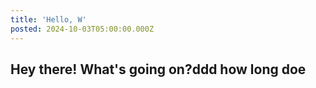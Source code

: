 ```yaml
---
title: 'Hello, W'
posted: 2024-10-03T05:00:00.000Z
---
```


## Hey there! What's going on?ddd how long doe
